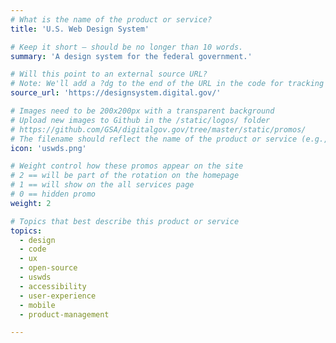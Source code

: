 ```yaml
---
# What is the name of the product or service?
title: 'U.S. Web Design System'

# Keep it short — should be no longer than 10 words.
summary: 'A design system for the federal government.'

# Will this point to an external source URL?
# Note: We'll add a ?dg to the end of the URL in the code for tracking purposes
source_url: 'https://designsystem.digital.gov/'

# Images need to be 200x200px with a transparent background
# Upload new images to Github in the /static/logos/ folder
# https://github.com/GSA/digitalgov.gov/tree/master/static/promos/
# The filename should reflect the name of the product or service (e.g., challenge-gov.png)
icon: 'uswds.png'

# Weight control how these promos appear on the site
# 2 == will be part of the rotation on the homepage
# 1 == will show on the all services page
# 0 == hidden promo
weight: 2

# Topics that best describe this product or service
topics:
  - design
  - code
  - ux
  - open-source
  - uswds
  - accessibility
  - user-experience
  - mobile
  - product-management

---
```

